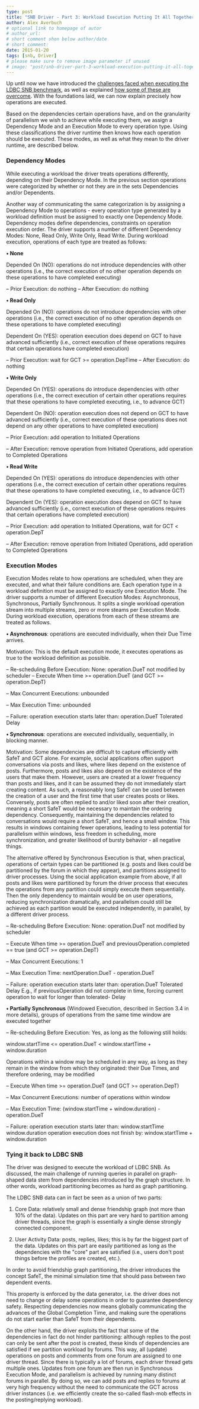 ```yaml
---
type: post
title: "SNB Driver - Part 3: Workload Execution Putting It All Together"
author: Alex Averbuch
# optional link to homepage of autor
# author_url: 
# short comment shon below author/date
# short_comment:
date: 2015-01-20
tags: [snb, Driver]
# please make sure to remove image parameter if unused
# image: "post/snb-driver-part-3-workload-execution-putting-it-all-together/featured.png" 
---
```



Up until now we have introduced the
[challenges faced when executing the LDBC SNB benchmark](../snb-driver-part-1), as well as
explained
[how some of these are overcome](../snb-driver-part-2-tracking-dependencies-between-queries). With the foundations laid, we can now
explain precisely how operations are executed.

Based on the dependencies certain operations have, and on the
granularity of parallelism we wish to achieve while executing them, we
assign a Dependency Mode and an Execution Mode to every operation type.
Using these classifications the driver runtime then knows how each
operation should be executed. These modes, as well as what they mean to
the driver runtime, are described below.

 
### Dependency Modes 


While executing a workload the driver treats operations differently,
depending on their Dependency Mode. In the previous section operations
were categorized by whether or not they are in the sets Dependencies
and/or Dependents.

Another way of communicating the same categorization is by assigning a
Dependency Mode to operations - every operation type generated by a
workload definition must be assigned to exactly one Dependency Mode.
Dependency modes define dependencies, constraints on operation execution
order. The driver supports a number of different Dependency Modes: None,
Read Only, Write Only, Read Write. During workload execution, operations
of each type are treated as follows:

 

**• None**

Depended On (NO): operations do not introduce dependencies with other
operations (i.e., the correct execution of no other operation depends on
these operations to have completed executing)

– Prior Execution: do nothing – After Execution: do nothing

**• Read Only**

Depended On (NO): operations do not introduce dependencies with other
operations (i.e., the correct execution of no other operation depends on
these operations to have completed executing)

Dependent On (YES): operation execution does depend on GCT to have
advanced sufficiently (i.e., correct execution of these operations
requires that certain operations have completed execution)

– Prior Execution: wait for GCT >= operation.DepTime – After Execution:
do nothing

**• Write Only**

Depended On (YES): operations do introduce dependencies with other
operations (i.e., the correct execution of certain other operations
requires that these operations to have completed executing, i.e., to
advance GCT)

Dependent On (NO): operation execution does not depend on GCT to have
advanced sufficiently (i.e., correct execution of these operations does
not depend on any other operations to have completed execution)

– Prior Execution: add operation to Initiated Operations

– After Execution: remove operation from Initiated Operations, add
operation to Completed Operations

**• Read Write**

Depended On (YES): operations do introduce dependencies with other
operations (i.e., the correct execution of certain other operations
requires that these operations to have completed executing, i.e., to
advance GCT)

Dependent On (YES): operation execution does depend on GCT to have
advanced sufficiently (i.e., correct execution of these operations
requires that certain operations have completed execution)

– Prior Execution: add operation to Initiated Operations, wait for GCT <
operation.DepT

– After Execution: remove operation from Initiated Operations, add
operation to Completed Operations

 

### Execution Modes

 

Execution Modes relate to how operations are scheduled, when they are
executed, and what their failure conditions are. Each operation type in
a workload definition must be assigned to exactly one Execution Mode.
The driver supports a number of different Execution Modes: Asynchronous,
Synchronous, Partially Synchronous. It splits a single workload
operation stream into multiple streams, zero or more steams per
Execution Mode. During workload execution, operations from each of these
streams are treated as follows.

 

**• Asynchronous**: operations are executed individually, when their Due
Time arrives.

Motivation: This is the default execution mode, it executes operations
as true to the workload definition as possible.

– Re-scheduling Before Execution: None: operation.DueT not modified by
scheduler – Execute When time >= operation.DueT (and GCT >=
operation.DepT)

– Max Concurrent Executions: unbounded

– Max Execution Time: unbounded

– Failure: operation execution starts later than: operation.DueT 
Tolerated Delay

 

**• Synchronous**: operations are executed individually, sequentially, in
blocking manner.

Motivation: Some dependencies are difficult to capture efficiently with
SafeT and GCT alone. For example, social applications often support
conversations via posts and likes, where likes depend on the existence
of posts. Furthermore, posts and likes also depend on the existence of
the users that make them. However, users are created at a lower
frequency than posts and likes, and it can be assumed they do not
immediately start creating content. As such, a reasonably long SafeT can
be used between the creation of a user and the first time that user
creates posts or likes. Conversely, posts are often replied to and/or
liked soon after their creation, meaning a short SafeT would be
necessary to maintain the ordering dependency. Consequently, maintaining
the dependencies related to conversations would require a short SafeT,
and hence a small window. This results in windows containing fewer
operations, leading to less potential for parallelism within windows,
less freedom in scheduling, more synchronization, and greater likelihood
of bursty behavior - all negative things.

The alternative offered by Synchronous Execution is that, when
practical, operations of certain types can be partitioned (e.g. posts
and likes could be partitioned by the forum in which they appear), and
partitions assigned to driver processes. Using the social application
example from above, if all posts and likes were partitioned by forum the
driver process that executes the operations from any partition could
simply execute them sequentially. Then the only dependency to maintain
would be on user operations, reducing synchronization dramatically, and
parallelism could still be achieved as each partition would be executed
independently, in parallel, by a different driver process.

– Re-scheduling Before Execution: None: operation.DueT not modified by
scheduler

– Execute When time >= operation.DueT and previousOperation.completed ==
true (and GCT >= operation.DepT)

– Max Concurrent Executions: 1

– Max Execution Time: nextOperation.DueT - operation.DueT

– Failure: operation execution starts later than: operation.DueT 
Tolerated Delay E.g., if previousOperation did not complete in time,
forcing current operation to wait for longer than tolerated- Delay

 

**• Partially Synchronous** (Windowed Execution, described in Section 3.4
in more details), groups of operations from the same time window are
executed together

– Re-scheduling Before Execution: Yes, as long as the following still
holds:

window.startTime <= operation.DueT < window.startTime + window.duration

Operations within a window may be scheduled in any way, as long as they
remain in the window from which they originated: their Due Times, and
therefore ordering, may be modified

– Execute When time >= operation.DueT (and GCT >= operation.DepT)

– Max Concurrent Executions: number of operations within window

– Max Execution Time: (window.startTime + window.duration) -
operation.DueT

– Failure: operation execution starts later than: window.startTime 
window.duration operation execution does not finish by: window.startTime + window.duration

 
### Tying it back to LDBC SNB
 

The driver was designed to execute the workload of LDBC SNB. As
discussed, the main challenge of running queries in parallel on
graph-shaped data stem from dependencies introduced by the graph
structure. In other words, workload partitioning becomes as hard as
graph partitioning.

The LDBC SNB data can in fact be seen as a union of two parts:

1. Core Data: relatively small and dense friendship graph (not more than
10% of the data). Updates on this part are very hard to partition among
driver threads, since the graph is essentially a single dense strongly
connected component.

2. User Activity Data: posts, replies, likes; this is by far the biggest
part of the data. Updates on this part are easily partitioned as long as
the dependencies with the "core" part are satisfied (i.e., users don't
post things before the profiles are created, etc.).

In order to avoid friendship graph partitioning, the driver introduces
the concept SafeT, the minimal simulation time that should pass between
two dependent events.

This property is enforced by the data generator, i.e. the driver does
not need to change or delay some operations in order to guarantee
dependency safety. Respecting dependencies now means globally
communicating the advances of the Global Completion Time, and making
sure the operations do not start earlier than SafeT from their
dependents.

On the other hand, the driver exploits the fact that some of the
dependencies in fact do not hinder partitioning: although replies to the
post can only be sent after the post is created, these kinds of
dependencies are satisfied if we partition workload by forums. This way,
all (update) operations on posts and comments from one forum are
assigned to one driver thread. Since there is typically a lot of forums,
each driver thread gets multiple ones. Updates from one forum are then
run in Synchronous Execution Mode, and parallelism is achieved by
running many distinct forums in parallel. By doing so, we can add posts
and replies to forums at very high frequency without the need to
communicate the GCT across driver instances (i.e. we efficiently create
the so-called flash-mob effects in the posting/replying workload).
